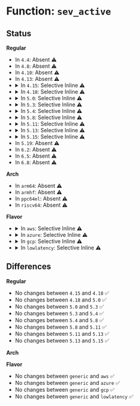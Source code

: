 # Function: <code>sev_active</code>

## Status
<b>Regular</b>
<ul>
<li>
In <code>4.4</code>: Absent ⚠️
</li>
<li>
In <code>4.8</code>: Absent ⚠️
</li>
<li>
In <code>4.10</code>: Absent ⚠️
</li>
<li>
In <code>4.13</code>: Absent ⚠️
</li>
<li>
<details>
<summary>In <code>4.15</code>: Selective Inline ⚠️</summary>

```c
bool sev_active();
```

**Collision:** Unique Global

**Inline:** Selective

**Transformation:** False

**Instances:**

```
In arch/x86/mm/mem_encrypt.c (ffffffff826c6662)
Location: arch/x86/mm/mem_encrypt.c:410
Inline: True
Inline callers:
  - arch/x86/mm/mem_encrypt.c:mem_encrypt_init
  - arch/x86/mm/mem_encrypt.c:mem_encrypt_init
Direct callers:
  - arch/x86/kernel/kvm.c:kvm_smp_prepare_boot_cpu
  - arch/x86/kernel/kvmclock.c:kvm_memblock_free
  - arch/x86/mm/ioremap.c:__ioremap_caller
  - arch/x86/platform/efi/efi_64.c:efi_update_mem_attr
  - arch/x86/platform/efi/efi_64.c:efi_runtime_update_mappings
  - arch/x86/platform/efi/efi_64.c:efi_setup_page_tables
```
**Symbols:**

```
ffffffff810802b0-ffffffff810802c9: sev_active (STB_GLOBAL)
```
</details>
</li>
<li>
<details>
<summary>In <code>4.18</code>: Selective Inline ⚠️</summary>

```c
bool sev_active();
```

**Collision:** Unique Global

**Inline:** Selective

**Transformation:** False

**Instances:**

```
In arch/x86/mm/mem_encrypt.c (ffffffff826f002b)
Location: arch/x86/mm/mem_encrypt.c:344
Inline: True
Inline callers:
  - arch/x86/mm/mem_encrypt.c:mem_encrypt_init
  - arch/x86/mm/mem_encrypt.c:mem_encrypt_init
  - arch/x86/mm/mem_encrypt.c:mem_encrypt_init
  - arch/x86/mm/mem_encrypt.c:sme_early_init
Direct callers:
  - arch/x86/kernel/kvm.c:kvm_smp_prepare_boot_cpu
  - arch/x86/kernel/kvmclock.c:kvm_memblock_free
  - arch/x86/mm/ioremap.c:__ioremap_caller
  - arch/x86/platform/efi/efi_64.c:efi_update_mem_attr
  - arch/x86/platform/efi/efi_64.c:__map_region
  - arch/x86/platform/efi/efi_64.c:efi_runtime_update_mappings
  - arch/x86/platform/efi/efi_64.c:efi_setup_page_tables
  - kernel/dma/direct.c:dma_direct_free
  - kernel/dma/direct.c:dma_direct_alloc
  - kernel/dma/direct.c:dma_direct_alloc
```
**Symbols:**

```
ffffffff81083780-ffffffff81083794: sev_active (STB_GLOBAL)
```
</details>
</li>
<li>
<details>
<summary>In <code>5.0</code>: Selective Inline ⚠️</summary>

```c
bool sev_active();
```

**Collision:** Unique Global

**Inline:** Selective

**Transformation:** False

**Instances:**

```
In arch/x86/mm/mem_encrypt.c (ffffffff828a6ce8)
Location: arch/x86/mm/mem_encrypt.c:344
Inline: True
Inline callers:
  - arch/x86/mm/mem_encrypt.c:mem_encrypt_init
  - arch/x86/mm/mem_encrypt.c:mem_encrypt_init
  - arch/x86/mm/mem_encrypt.c:sme_early_init
Direct callers:
  - arch/x86/kernel/kvm.c:kvm_smp_prepare_boot_cpu
  - arch/x86/kernel/kvmclock.c:kvm_setup_vsyscall_timeinfo
  - arch/x86/mm/ioremap.c:__ioremap_caller
  - arch/x86/platform/efi/efi_64.c:efi_update_mem_attr
  - arch/x86/platform/efi/efi_64.c:__map_region
  - arch/x86/platform/efi/efi_64.c:efi_runtime_update_mappings
  - arch/x86/platform/efi/efi_64.c:efi_setup_page_tables
  - kernel/dma/direct.c:dma_direct_free_pages
  - kernel/dma/direct.c:dma_direct_alloc_pages
  - kernel/dma/direct.c:__dma_direct_alloc_pages
  - kernel/dma/direct.c:__dma_direct_alloc_pages
  - kernel/dma/direct.c:dma_direct_get_required_mask
```
**Symbols:**

```
ffffffff8108a450-ffffffff8108a464: sev_active (STB_GLOBAL)
```
</details>
</li>
<li>
<details>
<summary>In <code>5.3</code>: Selective Inline ⚠️</summary>

```c
bool sev_active();
```

**Collision:** Unique Global

**Inline:** Selective

**Transformation:** False

**Instances:**

```
In arch/x86/mm/mem_encrypt.c (ffffffff8108e200)
Location: arch/x86/mm/mem_encrypt.c:349
Inline: True
Inline callers:
  - arch/x86/mm/mem_encrypt.c:force_dma_unencrypted
  - arch/x86/mm/mem_encrypt.c:mem_encrypt_init
  - arch/x86/mm/mem_encrypt.c:mem_encrypt_init
  - arch/x86/mm/mem_encrypt.c:sme_early_init
Direct callers:
  - arch/x86/kernel/machine_kexec_64.c:arch_kexec_pre_free_pages
  - arch/x86/kernel/machine_kexec_64.c:arch_kexec_post_alloc_pages
  - arch/x86/kernel/machine_kexec_64.c:machine_kexec_prepare
  - arch/x86/kernel/machine_kexec_64.c:init_transition_pgtable
  - arch/x86/kernel/kvm.c:kvm_smp_prepare_boot_cpu
  - arch/x86/kernel/kvmclock.c:kvmclock_init_mem
  - arch/x86/mm/ioremap.c:__ioremap_collect_map_flags
  - arch/x86/platform/efi/efi_64.c:efi_update_mem_attr
  - arch/x86/platform/efi/efi_64.c:__map_region
  - arch/x86/platform/efi/efi_64.c:efi_runtime_update_mappings
  - arch/x86/platform/efi/efi_64.c:efi_setup_page_tables
  - fs/proc/vmcore.c:elfcorehdr_read
```
**Symbols:**

```
ffffffff8108e1e0-ffffffff8108e1f8: sev_active (STB_GLOBAL)
```
</details>
</li>
<li>
<details>
<summary>In <code>5.4</code>: Selective Inline ⚠️</summary>

```c
bool sev_active();
```

**Collision:** Unique Global

**Inline:** Selective

**Transformation:** False

**Instances:**

```
In arch/x86/mm/mem_encrypt.c (ffffffff8108ee60)
Location: arch/x86/mm/mem_encrypt.c:348
Inline: True
Inline callers:
  - arch/x86/mm/mem_encrypt.c:force_dma_unencrypted
  - arch/x86/mm/mem_encrypt.c:mem_encrypt_init
  - arch/x86/mm/mem_encrypt.c:mem_encrypt_init
  - arch/x86/mm/mem_encrypt.c:sme_early_init
Direct callers:
  - arch/x86/kernel/machine_kexec_64.c:arch_kexec_pre_free_pages
  - arch/x86/kernel/machine_kexec_64.c:arch_kexec_post_alloc_pages
  - arch/x86/kernel/machine_kexec_64.c:machine_kexec_prepare
  - arch/x86/kernel/machine_kexec_64.c:init_transition_pgtable
  - arch/x86/kernel/crash_dump_64.c:elfcorehdr_read
  - arch/x86/kernel/kvm.c:kvm_smp_prepare_boot_cpu
  - arch/x86/kernel/kvmclock.c:kvmclock_init_mem
  - arch/x86/mm/ioremap.c:__ioremap_caller
  - arch/x86/mm/ioremap.c:__ioremap_collect_map_flags
  - arch/x86/platform/efi/efi_64.c:efi_update_mem_attr
  - arch/x86/platform/efi/efi_64.c:__map_region
  - arch/x86/platform/efi/efi_64.c:efi_runtime_update_mappings
  - arch/x86/platform/efi/efi_64.c:efi_setup_page_tables
```
**Symbols:**

```
ffffffff8108ee40-ffffffff8108ee58: sev_active (STB_GLOBAL)
```
</details>
</li>
<li>
<details>
<summary>In <code>5.8</code>: Selective Inline ⚠️</summary>

```c
bool sev_active();
```

**Collision:** Unique Global

**Inline:** Selective

**Transformation:** False

**Instances:**

```
In arch/x86/mm/mem_encrypt.c (ffffffff81095210)
Location: arch/x86/mm/mem_encrypt.c:348
Inline: True
Inline callers:
  - arch/x86/mm/mem_encrypt.c:force_dma_unencrypted
  - arch/x86/mm/mem_encrypt.c:mem_encrypt_init
  - arch/x86/mm/mem_encrypt.c:mem_encrypt_init
  - arch/x86/mm/mem_encrypt.c:sme_early_init
Direct callers:
  - arch/x86/kernel/machine_kexec_64.c:arch_kexec_pre_free_pages
  - arch/x86/kernel/machine_kexec_64.c:arch_kexec_post_alloc_pages
  - arch/x86/kernel/machine_kexec_64.c:init_pgtable
  - arch/x86/kernel/machine_kexec_64.c:init_transition_pgtable
  - arch/x86/kernel/crash_dump_64.c:elfcorehdr_read
  - arch/x86/kernel/kvm.c:sev_map_percpu_data
  - arch/x86/kernel/kvmclock.c:kvmclock_init_mem
  - arch/x86/mm/ioremap.c:__ioremap_caller
  - arch/x86/mm/ioremap.c:__ioremap_collect_map_flags
  - arch/x86/platform/efi/efi_64.c:efi_update_mem_attr
  - arch/x86/platform/efi/efi_64.c:__map_region
  - arch/x86/platform/efi/efi_64.c:efi_runtime_update_mappings
```
**Symbols:**

```
ffffffff810951f0-ffffffff81095208: sev_active (STB_GLOBAL)
```
</details>
</li>
<li>
<details>
<summary>In <code>5.11</code>: Selective Inline ⚠️</summary>

```c
bool sev_active();
```

**Collision:** Unique Global

**Inline:** Selective

**Transformation:** False

**Instances:**

```
In arch/x86/mm/mem_encrypt.c (ffffffff810944c0)
Location: arch/x86/mm/mem_encrypt.c:381
Inline: True
Inline callers:
  - arch/x86/mm/mem_encrypt.c:force_dma_unencrypted
  - arch/x86/mm/mem_encrypt.c:mem_encrypt_init
  - arch/x86/mm/mem_encrypt.c:mem_encrypt_init
  - arch/x86/mm/mem_encrypt.c:sev_setup_arch
  - arch/x86/mm/mem_encrypt.c:sme_early_init
Direct callers:
  - arch/x86/kernel/machine_kexec_64.c:arch_kexec_pre_free_pages
  - arch/x86/kernel/machine_kexec_64.c:arch_kexec_post_alloc_pages
  - arch/x86/kernel/machine_kexec_64.c:init_pgtable
  - arch/x86/kernel/machine_kexec_64.c:init_transition_pgtable
  - arch/x86/kernel/crash_dump_64.c:elfcorehdr_read
  - arch/x86/kernel/kvm.c:sev_map_percpu_data
  - arch/x86/kernel/kvmclock.c:kvmclock_init_mem
  - arch/x86/mm/ioremap.c:__ioremap_caller
  - arch/x86/mm/ioremap.c:__ioremap_collect_map_flags
  - arch/x86/platform/efi/efi_64.c:efi_update_mem_attr
  - arch/x86/platform/efi/efi_64.c:__map_region
  - arch/x86/platform/efi/efi_64.c:efi_runtime_update_mappings
```
**Symbols:**

```
ffffffff81094490-ffffffff8109449b: sev_active (STB_GLOBAL)
```
</details>
</li>
<li>
<details>
<summary>In <code>5.13</code>: Selective Inline ⚠️</summary>

```c
bool sev_active();
```

**Collision:** Unique Global

**Inline:** Selective

**Transformation:** False

**Instances:**

```
In arch/x86/mm/mem_encrypt.c (ffffffff81094e00)
Location: arch/x86/mm/mem_encrypt.c:375
Inline: True
Inline callers:
  - arch/x86/mm/mem_encrypt.c:arch_has_restricted_virtio_memory_access
  - arch/x86/mm/mem_encrypt.c:force_dma_unencrypted
  - arch/x86/mm/mem_encrypt.c:mem_encrypt_init
  - arch/x86/mm/mem_encrypt.c:mem_encrypt_init
  - arch/x86/mm/mem_encrypt.c:mem_encrypt_init
  - arch/x86/mm/mem_encrypt.c:sev_setup_arch
  - arch/x86/mm/mem_encrypt.c:sme_early_init
  - arch/x86/mm/mem_encrypt.c:sme_unmap_bootdata
  - arch/x86/mm/mem_encrypt.c:sme_map_bootdata
Direct callers:
  - arch/x86/kernel/machine_kexec_64.c:arch_kexec_pre_free_pages
  - arch/x86/kernel/machine_kexec_64.c:arch_kexec_post_alloc_pages
  - arch/x86/kernel/machine_kexec_64.c:init_pgtable
  - arch/x86/kernel/machine_kexec_64.c:init_transition_pgtable
  - arch/x86/kernel/crash_dump_64.c:elfcorehdr_read
  - arch/x86/kernel/kvm.c:kvm_smp_prepare_boot_cpu
  - arch/x86/kernel/kvmclock.c:kvmclock_init_mem
  - arch/x86/mm/ioremap.c:__ioremap_caller
  - arch/x86/mm/ioremap.c:__ioremap_collect_map_flags
  - arch/x86/platform/efi/efi_64.c:efi_update_mem_attr
  - arch/x86/platform/efi/efi_64.c:__map_region
  - arch/x86/platform/efi/efi_64.c:efi_runtime_update_mappings
```
**Symbols:**

```
ffffffff81094df0-ffffffff81094dfb: sev_active (STB_GLOBAL)
```
</details>
</li>
<li>
<details>
<summary>In <code>5.15</code>: Selective Inline ⚠️</summary>

```c
bool sev_active();
```

**Collision:** Unique Global

**Inline:** Selective

**Transformation:** False

**Instances:**

```
In arch/x86/mm/mem_encrypt.c (ffffffff810a4d80)
Location: arch/x86/mm/mem_encrypt.c:376
Inline: True
Inline callers:
  - arch/x86/mm/mem_encrypt.c:arch_has_restricted_virtio_memory_access
  - arch/x86/mm/mem_encrypt.c:force_dma_unencrypted
  - arch/x86/mm/mem_encrypt.c:mem_encrypt_init
  - arch/x86/mm/mem_encrypt.c:mem_encrypt_init
  - arch/x86/mm/mem_encrypt.c:mem_encrypt_init
  - arch/x86/mm/mem_encrypt.c:sev_setup_arch
  - arch/x86/mm/mem_encrypt.c:sme_early_init
  - arch/x86/mm/mem_encrypt.c:sme_unmap_bootdata
  - arch/x86/mm/mem_encrypt.c:sme_map_bootdata
Direct callers:
  - arch/x86/kernel/machine_kexec_64.c:arch_kexec_pre_free_pages
  - arch/x86/kernel/machine_kexec_64.c:arch_kexec_post_alloc_pages
  - arch/x86/kernel/machine_kexec_64.c:init_pgtable
  - arch/x86/kernel/machine_kexec_64.c:init_transition_pgtable
  - arch/x86/kernel/crash_dump_64.c:elfcorehdr_read
  - arch/x86/kernel/kvm.c:kvm_smp_prepare_boot_cpu
  - arch/x86/kernel/kvmclock.c:kvmclock_init_mem
  - arch/x86/mm/ioremap.c:__ioremap_caller
  - arch/x86/mm/ioremap.c:__ioremap_collect_map_flags
  - arch/x86/platform/efi/efi_64.c:efi_update_mem_attr
  - arch/x86/platform/efi/efi_64.c:__map_region
  - arch/x86/platform/efi/efi_64.c:efi_runtime_update_mappings
```
**Symbols:**

```
ffffffff810a4d70-ffffffff810a4d7b: sev_active (STB_GLOBAL)
```
</details>
</li>
<li>
In <code>5.19</code>: Absent ⚠️
</li>
<li>
In <code>6.2</code>: Absent ⚠️
</li>
<li>
In <code>6.5</code>: Absent ⚠️
</li>
<li>
In <code>6.8</code>: Absent ⚠️
</li>
</ul>
<b>Arch</b>
<ul>
<li>
In <code>arm64</code>: Absent ⚠️
</li>
<li>
In <code>armhf</code>: Absent ⚠️
</li>
<li>
In <code>ppc64el</code>: Absent ⚠️
</li>
<li>
In <code>riscv64</code>: Absent ⚠️
</li>
</ul>
<b>Flavor</b>
<ul>
<li>
<details>
<summary>In <code>aws</code>: Selective Inline ⚠️</summary>

```c
bool sev_active();
```

**Collision:** Unique Global

**Inline:** Selective

**Transformation:** False

**Instances:**

```
In arch/x86/mm/mem_encrypt.c (ffffffff8108de20)
Location: arch/x86/mm/mem_encrypt.c:348
Inline: True
Inline callers:
  - arch/x86/mm/mem_encrypt.c:force_dma_unencrypted
  - arch/x86/mm/mem_encrypt.c:mem_encrypt_init
  - arch/x86/mm/mem_encrypt.c:mem_encrypt_init
  - arch/x86/mm/mem_encrypt.c:sme_early_init
Direct callers:
  - arch/x86/kernel/machine_kexec_64.c:arch_kexec_pre_free_pages
  - arch/x86/kernel/machine_kexec_64.c:arch_kexec_post_alloc_pages
  - arch/x86/kernel/machine_kexec_64.c:machine_kexec_prepare
  - arch/x86/kernel/machine_kexec_64.c:init_transition_pgtable
  - arch/x86/kernel/crash_dump_64.c:elfcorehdr_read
  - arch/x86/kernel/kvm.c:kvm_smp_prepare_boot_cpu
  - arch/x86/kernel/kvmclock.c:kvmclock_init_mem
  - arch/x86/mm/ioremap.c:__ioremap_caller
  - arch/x86/mm/ioremap.c:__ioremap_collect_map_flags
  - arch/x86/platform/efi/efi_64.c:efi_update_mem_attr
  - arch/x86/platform/efi/efi_64.c:__map_region
  - arch/x86/platform/efi/efi_64.c:efi_runtime_update_mappings
  - arch/x86/platform/efi/efi_64.c:efi_setup_page_tables
```
**Symbols:**

```
ffffffff8108de00-ffffffff8108de18: sev_active (STB_GLOBAL)
```
</details>
</li>
<li>
<details>
<summary>In <code>azure</code>: Selective Inline ⚠️</summary>

```c
bool sev_active();
```

**Collision:** Unique Global

**Inline:** Selective

**Transformation:** False

**Instances:**

```
In arch/x86/mm/mem_encrypt.c (ffffffff8107c930)
Location: arch/x86/mm/mem_encrypt.c:348
Inline: True
Inline callers:
  - arch/x86/mm/mem_encrypt.c:force_dma_unencrypted
  - arch/x86/mm/mem_encrypt.c:mem_encrypt_init
  - arch/x86/mm/mem_encrypt.c:mem_encrypt_init
  - arch/x86/mm/mem_encrypt.c:sme_early_init
Direct callers:
  - arch/x86/kernel/machine_kexec_64.c:arch_kexec_pre_free_pages
  - arch/x86/kernel/machine_kexec_64.c:arch_kexec_post_alloc_pages
  - arch/x86/kernel/machine_kexec_64.c:machine_kexec_prepare
  - arch/x86/kernel/machine_kexec_64.c:machine_kexec_prepare
  - arch/x86/kernel/crash_dump_64.c:elfcorehdr_read
  - arch/x86/kernel/kvm.c:kvm_smp_prepare_boot_cpu
  - arch/x86/kernel/kvmclock.c:kvmclock_init_mem
  - arch/x86/mm/ioremap.c:__ioremap_caller
  - arch/x86/mm/ioremap.c:__ioremap_collect_map_flags
  - arch/x86/platform/efi/efi_64.c:efi_update_mem_attr
  - arch/x86/platform/efi/efi_64.c:__map_region
  - arch/x86/platform/efi/efi_64.c:efi_runtime_update_mappings
  - arch/x86/platform/efi/efi_64.c:efi_setup_page_tables
```
**Symbols:**

```
ffffffff8107c910-ffffffff8107c928: sev_active (STB_GLOBAL)
```
</details>
</li>
<li>
<details>
<summary>In <code>gcp</code>: Selective Inline ⚠️</summary>

```c
bool sev_active();
```

**Collision:** Unique Global

**Inline:** Selective

**Transformation:** False

**Instances:**

```
In arch/x86/mm/mem_encrypt.c (ffffffff8108ddd0)
Location: arch/x86/mm/mem_encrypt.c:348
Inline: True
Inline callers:
  - arch/x86/mm/mem_encrypt.c:force_dma_unencrypted
  - arch/x86/mm/mem_encrypt.c:mem_encrypt_init
  - arch/x86/mm/mem_encrypt.c:mem_encrypt_init
  - arch/x86/mm/mem_encrypt.c:sme_early_init
Direct callers:
  - arch/x86/kernel/machine_kexec_64.c:arch_kexec_pre_free_pages
  - arch/x86/kernel/machine_kexec_64.c:arch_kexec_post_alloc_pages
  - arch/x86/kernel/machine_kexec_64.c:machine_kexec_prepare
  - arch/x86/kernel/machine_kexec_64.c:init_transition_pgtable
  - arch/x86/kernel/crash_dump_64.c:elfcorehdr_read
  - arch/x86/kernel/kvm.c:kvm_smp_prepare_boot_cpu
  - arch/x86/kernel/kvmclock.c:kvmclock_init_mem
  - arch/x86/mm/ioremap.c:__ioremap_caller
  - arch/x86/mm/ioremap.c:__ioremap_collect_map_flags
  - arch/x86/platform/efi/efi_64.c:efi_update_mem_attr
  - arch/x86/platform/efi/efi_64.c:__map_region
  - arch/x86/platform/efi/efi_64.c:efi_runtime_update_mappings
  - arch/x86/platform/efi/efi_64.c:efi_setup_page_tables
```
**Symbols:**

```
ffffffff8108ddb0-ffffffff8108ddc8: sev_active (STB_GLOBAL)
```
</details>
</li>
<li>
<details>
<summary>In <code>lowlatency</code>: Selective Inline ⚠️</summary>

```c
bool sev_active();
```

**Collision:** Unique Global

**Inline:** Selective

**Transformation:** False

**Instances:**

```
In arch/x86/mm/mem_encrypt.c (ffffffff810901b0)
Location: arch/x86/mm/mem_encrypt.c:348
Inline: True
Inline callers:
  - arch/x86/mm/mem_encrypt.c:force_dma_unencrypted
  - arch/x86/mm/mem_encrypt.c:mem_encrypt_init
  - arch/x86/mm/mem_encrypt.c:mem_encrypt_init
  - arch/x86/mm/mem_encrypt.c:sme_early_init
Direct callers:
  - arch/x86/kernel/machine_kexec_64.c:arch_kexec_pre_free_pages
  - arch/x86/kernel/machine_kexec_64.c:arch_kexec_post_alloc_pages
  - arch/x86/kernel/machine_kexec_64.c:machine_kexec_prepare
  - arch/x86/kernel/machine_kexec_64.c:init_transition_pgtable
  - arch/x86/kernel/crash_dump_64.c:elfcorehdr_read
  - arch/x86/kernel/kvm.c:kvm_smp_prepare_boot_cpu
  - arch/x86/kernel/kvmclock.c:kvmclock_init_mem
  - arch/x86/mm/ioremap.c:__ioremap_caller
  - arch/x86/mm/ioremap.c:__ioremap_collect_map_flags
  - arch/x86/platform/efi/efi_64.c:efi_update_mem_attr
  - arch/x86/platform/efi/efi_64.c:__map_region
  - arch/x86/platform/efi/efi_64.c:efi_runtime_update_mappings
  - arch/x86/platform/efi/efi_64.c:efi_setup_page_tables
```
**Symbols:**

```
ffffffff81090190-ffffffff810901a8: sev_active (STB_GLOBAL)
```
</details>
</li>
</ul>

## Differences
<b>Regular</b>
<ul>
<li>
No changes between <code>4.15</code> and <code>4.18</code> ✅
</li>
<li>
No changes between <code>4.18</code> and <code>5.0</code> ✅
</li>
<li>
No changes between <code>5.0</code> and <code>5.3</code> ✅
</li>
<li>
No changes between <code>5.3</code> and <code>5.4</code> ✅
</li>
<li>
No changes between <code>5.4</code> and <code>5.8</code> ✅
</li>
<li>
No changes between <code>5.8</code> and <code>5.11</code> ✅
</li>
<li>
No changes between <code>5.11</code> and <code>5.13</code> ✅
</li>
<li>
No changes between <code>5.13</code> and <code>5.15</code> ✅
</li>
</ul>
<b>Arch</b>
<ul>
</ul>
<b>Flavor</b>
<ul>
<li>
No changes between <code>generic</code> and <code>aws</code> ✅
</li>
<li>
No changes between <code>generic</code> and <code>azure</code> ✅
</li>
<li>
No changes between <code>generic</code> and <code>gcp</code> ✅
</li>
<li>
No changes between <code>generic</code> and <code>lowlatency</code> ✅
</li>
</ul>
